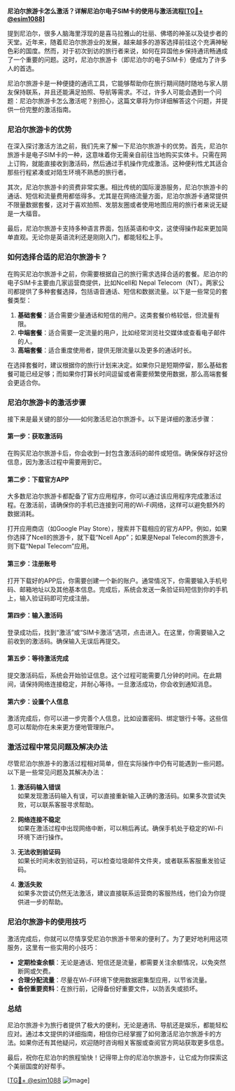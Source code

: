 **尼泊尔旅游卡怎么激活？详解尼泊尔电子SIM卡的使用与激活流程[[TG💪+ @esim1088](https://t.me/s/esim1088)]**

提到尼泊尔，很多人脑海里浮现的是喜马拉雅山的壮丽、佛塔的神圣以及徒步者的天堂。近年来，随着尼泊尔旅游业的发展，越来越多的游客选择前往这个充满神秘色彩的国度。然而，对于初次到访的旅行者来说，如何在异国他乡保持通讯畅通成了一个重要的问题。这时，尼泊尔旅游卡（即尼泊尔的电子SIM卡）便成为了许多人的首选。

尼泊尔旅游卡是一种便捷的通讯工具，它能够帮助你在旅行期间随时随地与家人朋友保持联系，并且还能满足拍照、导航等需求。不过，许多人可能会遇到一个问题：尼泊尔旅游卡怎么激活呢？别担心，这篇文章将为你详细解答这个问题，并提供一份完整的激活指南。

### 尼泊尔旅游卡的优势

在深入探讨激活方法之前，我们先来了解一下尼泊尔旅游卡的优势。首先，尼泊尔旅游卡是电子SIM卡的一种，这意味着你无需亲自前往当地购买实体卡。只需在网上订购，就能直接收到激活码，然后通过手机操作完成激活。这种便利性尤其适合那些行程紧凑或对陌生环境不熟悉的旅行者。

其次，尼泊尔旅游卡的资费非常实惠。相比传统的国际漫游服务，尼泊尔旅游卡的通话、短信和流量费用都低得多。尤其是在网络流量方面，尼泊尔旅游卡通常提供不限量数据套餐，这对于喜欢拍照、发朋友圈或者使用地图应用的旅行者来说无疑是一大福音。

最后，尼泊尔旅游卡支持多种语言界面，包括英语和中文，这使得操作起来更加简单直观。无论你是英语流利还是刚刚入门，都能轻松上手。

### 如何选择合适的尼泊尔旅游卡？

在购买尼泊尔旅游卡之前，你需要根据自己的旅行需求选择合适的套餐。尼泊尔的电子SIM卡主要由几家运营商提供，比如Ncell和 Nepal Telecom（NT）。两家公司都提供了多种套餐选择，包括语音通话、短信和数据流量。以下是一些常见的套餐类型：

1. **基础套餐**：适合需要少量通话和短信的用户。这类套餐价格较低，但流量有限。
2. **中端套餐**：适合需要一定流量的用户，比如经常浏览社交媒体或查看电子邮件的人。
3. **高端套餐**：适合重度使用者，提供无限流量以及更多的通话时长。

在选择套餐时，建议根据你的旅行计划来决定。如果你只是短期停留，那么基础套餐可能已经足够；而如果你打算长时间逗留或者需要频繁使用数据，那么高端套餐会更适合你。

### 尼泊尔旅游卡的激活步骤

接下来是最关键的部分——如何激活尼泊尔旅游卡。以下是详细的激活步骤：

#### 第一步：获取激活码

在购买尼泊尔旅游卡后，你会收到一封包含激活码的邮件或短信。确保保存好这份信息，因为激活过程中需要用到它。

#### 第二步：下载官方APP

大多数尼泊尔旅游卡都配备了官方应用程序，你可以通过该应用程序完成激活过程。在激活前，请确保你的手机已连接到可用的Wi-Fi网络，这样可以避免额外的数据消耗。

打开应用商店（如Google Play Store），搜索并下载相应的官方APP。例如，如果你选择了Ncell的旅游卡，就下载“Ncell App”；如果是Nepal Telecom的旅游卡，则下载“Nepal Telecom”应用。

#### 第三步：注册账号

打开下载好的APP后，你需要创建一个新的账户。通常情况下，你需要输入手机号码、邮箱地址以及其他基本信息。完成后，系统会发送一条验证码短信到你的手机上，输入验证码即可完成注册。

#### 第四步：输入激活码

登录成功后，找到“激活”或“SIM卡激活”选项，点击进入。在这里，你需要输入之前收到的激活码。确保输入无误后再提交。

#### 第五步：等待激活完成

提交激活码后，系统会开始验证信息。这个过程可能需要几分钟的时间。在此期间，请保持网络连接稳定，并耐心等待。一旦激活成功，你会收到通知消息。

#### 第六步：设置个人信息

激活完成后，你可以进一步完善个人信息，比如设置密码、绑定银行卡等。这些信息可以帮助你在未来更方便地管理账户。

### 激活过程中常见问题及解决办法

尽管尼泊尔旅游卡的激活过程相对简单，但在实际操作中仍有可能遇到一些问题。以下是一些常见问题及其解决办法：

1. **激活码输入错误**  
   如果发现激活码输入有误，可以直接重新输入正确的激活码。如果多次尝试失败，可以联系客服寻求帮助。

2. **网络连接不稳定**  
   如果在激活过程中出现网络中断，可以稍后再试。确保手机处于稳定的Wi-Fi环境下进行操作。

3. **无法收到验证码**  
   如果长时间未收到验证码，可以检查垃圾邮件文件夹，或者联系客服重发验证码。

4. **激活失败**  
   如果多次尝试仍然无法激活，建议直接联系运营商的客服热线，他们会为你提供进一步的帮助。

### 尼泊尔旅游卡的使用技巧

激活完成后，你就可以尽情享受尼泊尔旅游卡带来的便利了。为了更好地利用这项服务，这里有一些实用的小技巧：

- **定期检查余额**：无论是通话、短信还是流量，都需要关注余额情况，以免突然断网或欠费。
- **合理分配流量**：尽量在Wi-Fi环境下使用数据密集型应用，以节省流量。
- **备份重要资料**：在旅行前，记得备份好重要文件，以防丢失或损坏。

### 总结

尼泊尔旅游卡为旅行者提供了极大的便利，无论是通讯、导航还是娱乐，都能轻松应对。通过本文提供的详细指南，相信你已经掌握了如何激活尼泊尔旅游卡的方法。如果你还有其他疑问，欢迎随时咨询相关客服或查阅官方网站获取更多信息。

最后，祝你在尼泊尔的旅程愉快！记得带上你的尼泊尔旅游卡，让它成为你探索这个美丽国度的好帮手。

[[TG💪+ @esim1088](https://t.me/s/esim1088) ![Image](https://i.postimg.cc/4NQfJmqS/Snipaste-2025-05-13-00-14-12.png)]